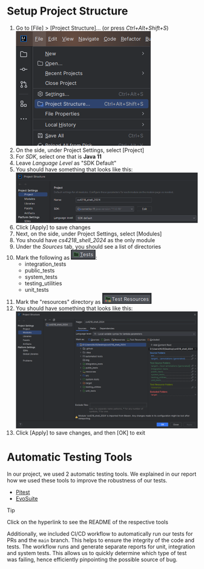 # Setup Project Structure
1. Go to [File] > [Project Structure]... (or press _Ctrl+Alt+Shift+S_)\
   ![Screenshot of File to Project Structure](img/file-to-project-structure-screenshot.png)
2. On the side, under Project Settings, select [Project]
3. For _SDK_, select one that is **Java 11**
4. Leave _Language Level_ as "SDK Default"
5. You should have something that looks like this:\
   ![Project Structure - Project](img/project-structure-project-screenshot.png)
6. Click [Apply] to save changes
7. Next, on the side, under Project Settings, select [Modules]
8. You should have _cs4218_shell_2024_ as the only module
9. Under the _Sources_ tab, you should see a list of directories
10. Mark the following as ![Test](img/tests-icon.png):
    - integration_tests
    - public_tests
    - system_tests
    - testing_utilities
    - unit_tests
11. Mark the "resources" directory as ![Test Resources](img/test-resources-icon.png)
12. You should have something that looks like this:\
    ![Project Structure - Modules](img/project-structure-modules-screenshot.png)
13. Click [Apply] to save changes, and then [OK] to exit


# Automatic Testing Tools

In our project, we used 2 automatic testing tools. We explained in our report how we used these tools to improve the robustness
of our tests.
- [Pitest](automated_tests/pitest/README.md)
- [EvoSuite](automated_tests/evosuite-tests/README.md)

> [!TIP]
> Click on the hyperlink to see the README of the respective tools

Additionally, we included CI/CD workflow to automatically run our tests for PRs and the `main` branch.
This helps to ensure the integrity of the code and tests. The workflow runs and generate separate reports for
unit, integration and system tests. This allows us to quickly determine which type of test was failing, hence 
efficiently pinpointing the possible source of bug.
